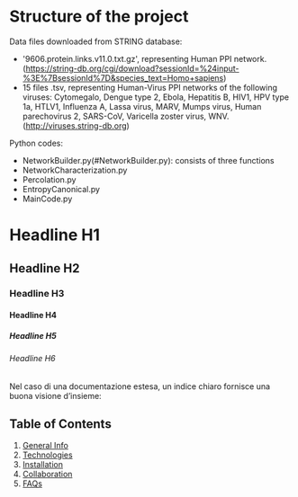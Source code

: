 # Structure of the project

Data files downloaded from STRING database:
- '9606.protein.links.v11.0.txt.gz', representing Human PPI network. 
(https://string-db.org/cgi/download?sessionId=%24input-%3E%7BsessionId%7D&species_text=Homo+sapiens)
- 15 files .tsv, representing Human-Virus PPI networks of the following viruses: Cytomegalo, Dengue type 2, Ebola, Hepatitis B, HIV1, HPV type 1a, HTLV1, Influenza A, Lassa virus, MARV, Mumps virus, Human parechovirus 2, SARS-CoV, Varicella zoster virus, WNV. (http://viruses.string-db.org)



Python codes:
- NetworkBuilder.py(#NetworkBuilder.py): consists of three functions
- NetworkCharacterization.py
- Percolation.py
- EntropyCanonical.py
- MainCode.py





# Headline H1
## Headline H2
### Headline H3
#### Headline H4 
##### Headline H5
###### Headline H6
Nel caso di una documentazione estesa, un indice chiaro fornisce una buona visione d’insieme:

## Table of Contents
1. [General Info](#general-info)
2. [Technologies](#technologies)
3. [Installation](#installation)
4. [Collaboration](#collaboration)
5. [FAQs](#faqs)
